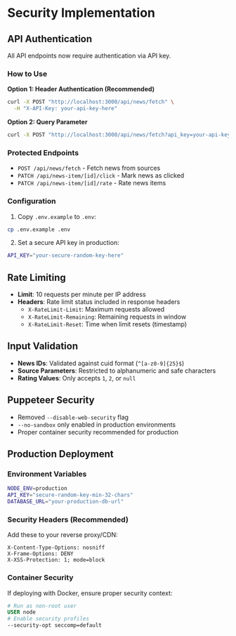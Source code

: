 # Security Implementation

## API Authentication

All API endpoints now require authentication via API key.

### How to Use

**Option 1: Header Authentication (Recommended)**
```bash
curl -X POST "http://localhost:3000/api/news/fetch" \
  -H "X-API-Key: your-api-key-here"
```

**Option 2: Query Parameter**
```bash
curl -X POST "http://localhost:3000/api/news/fetch?api_key=your-api-key-here"
```

### Protected Endpoints

- `POST /api/news/fetch` - Fetch news from sources
- `PATCH /api/news-item/[id]/click` - Mark news as clicked
- `PATCH /api/news-item/[id]/rate` - Rate news items

### Configuration

1. Copy `.env.example` to `.env`:
```bash
cp .env.example .env
```

2. Set a secure API key in production:
```bash
API_KEY="your-secure-random-key-here"
```

## Rate Limiting

- **Limit**: 10 requests per minute per IP address
- **Headers**: Rate limit status included in response headers
  - `X-RateLimit-Limit`: Maximum requests allowed
  - `X-RateLimit-Remaining`: Remaining requests in window
  - `X-RateLimit-Reset`: Time when limit resets (timestamp)

## Input Validation

- **News IDs**: Validated against cuid format (`^[a-z0-9]{25}$`)
- **Source Parameters**: Restricted to alphanumeric and safe characters
- **Rating Values**: Only accepts `1`, `2`, or `null`

## Puppeteer Security

- Removed `--disable-web-security` flag
- `--no-sandbox` only enabled in production environments
- Proper container security recommended for production

## Production Deployment

### Environment Variables
```bash
NODE_ENV=production
API_KEY="secure-random-key-min-32-chars"
DATABASE_URL="your-production-db-url"
```

### Security Headers (Recommended)
Add these to your reverse proxy/CDN:
```
X-Content-Type-Options: nosniff
X-Frame-Options: DENY
X-XSS-Protection: 1; mode=block
```

### Container Security
If deploying with Docker, ensure proper security context:
```dockerfile
# Run as non-root user
USER node
# Enable security profiles
--security-opt seccomp=default
```